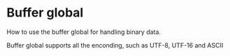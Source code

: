 Buffer global
=============

How to use the buffer global for handling binary data.

Buffer global supports all the enconding, such as UTF-8, UTF-16 and ASCII